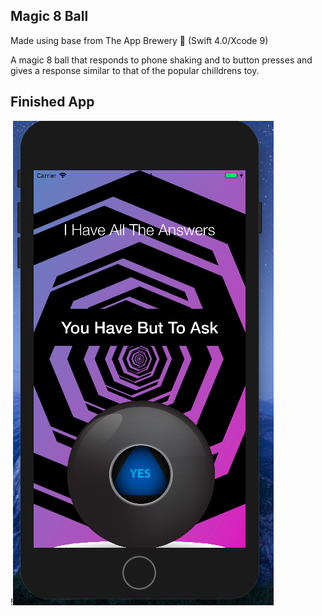 ## Magic 8 Ball
Made using base from The App Brewery 📱  (Swift 4.0/Xcode 9) 

A magic 8 ball that responds to phone shaking and to button presses and gives a response similar to that
of the popular chilldrens toy.

## Finished App
!![Finished App](https://github.com/Jonatan-Vahlberg/Images/blob/master/Screen%20Shot%202019-01-26%20at%2021.12.16.png)
